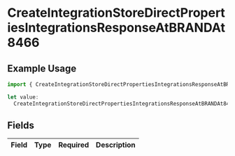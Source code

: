 # CreateIntegrationStoreDirectPropertiesIntegrationsResponseAtBRANDAt8466

## Example Usage

```typescript
import { CreateIntegrationStoreDirectPropertiesIntegrationsResponseAtBRANDAt8466 } from "@vercel/sdk/models/createintegrationstoredirectop.js";

let value:
  CreateIntegrationStoreDirectPropertiesIntegrationsResponseAtBRANDAt8466 = {};
```

## Fields

| Field       | Type        | Required    | Description |
| ----------- | ----------- | ----------- | ----------- |